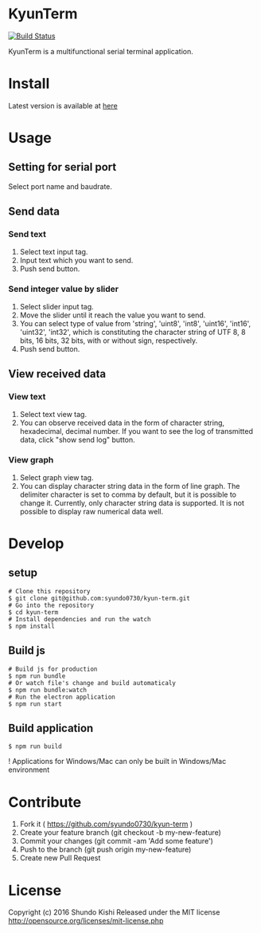 # KyunTerm
[![Build Status](https://travis-ci.org/syundo0730/kyun-term.svg?branch=master)](https://travis-ci.org/syundo0730/kyun-term)

KyunTerm is a multifunctional serial terminal application.

# Install
Latest version is available at [here](https://github.com/syundo0730/kyun-term/releases)

# Usage
## Setting for serial port
Select port name and baudrate.

## Send data
### Send text
1. Select text input tag.
2. Input text which you want to send.
3. Push send button.

### Send integer value by slider
1. Select slider input tag.
2. Move the slider until it reach the value you want to send.
3. You can select type of value from 'string', 'uint8', 'int8', 'uint16', 'int16', 'uint32', 'int32', which is constituting the character string of UTF 8, 8 bits, 16 bits, 32 bits, with or without sign, respectively.
4. Push send button.

## View received data
### View text
1. Select text view tag.
2. You can observe received data in the form of character string, hexadecimal, decimal number.
If you want to see the log of transmitted data, click "show send log" button.

### View graph
1. Select graph view tag.
2. You can display character string data in the form of line graph. The delimiter character is set to comma by default, but it is possible to change it. Currently, only character string data is supported. It is not possible to display raw numerical data well.

# Develop
## setup
```
# Clone this repository
$ git clone git@github.com:syundo0730/kyun-term.git
# Go into the repository
$ cd kyun-term
# Install dependencies and run the watch
$ npm install
```
## Build js
```
# Build js for production
$ npm run bundle
# Or watch file's change and build automaticaly
$ npm run bundle:watch
# Run the electron application
$ npm run start
```
## Build application
```
$ npm run build
```
! Applications for Windows/Mac can only be built in Windows/Mac environment

# Contribute
1. Fork it ( https://github.com/syundo0730/kyun-term )
2. Create your feature branch (git checkout -b my-new-feature)
3. Commit your changes (git commit -am 'Add some feature')
4. Push to the branch (git push origin my-new-feature)
5. Create new Pull Request

# License
Copyright (c) 2016 Shundo Kishi
Released under the MIT license
http://opensource.org/licenses/mit-license.php
